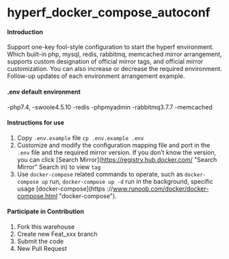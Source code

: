 # hyperf_docker_compose_autoconf

#### Introduction
Support one-key fool-style configuration to start the hyperf environment. Which built-in php, mysql, redis, rabbitmq, memcached mirror arrangement, supports custom designation of official mirror tags, and official mirror customization. You can also increase or decrease the required environment. Follow-up updates of each environment arrangement example.

#### .env default environment
-php7.4,
-swoole4.5.10
-redis
-phpmyadmin
-rabbitmq3.7.7
-memcached

#### Instructions for use

1. Copy `.env.example` file ```cp .env.example .env```
2. Customize and modify the configuration mapping file and port in the `.env` file and the required mirror version. If you don’t know the version, you can click [Search Mirror](https://registry.hub.docker.com/ "Search Mirror" Search in) to view `tag`
3. Use `docker-compose` related commands to operate, such as ```docker-compose up``` run, ```docker-compose up -d``` run in the background, specific usage [docker-compose](https ://www.runoob.com/docker/docker-compose.html "docker-compose").

#### Participate in Contribution

1. Fork this warehouse
2. Create new Feat_xxx branch
3. Submit the code
4. New Pull Request